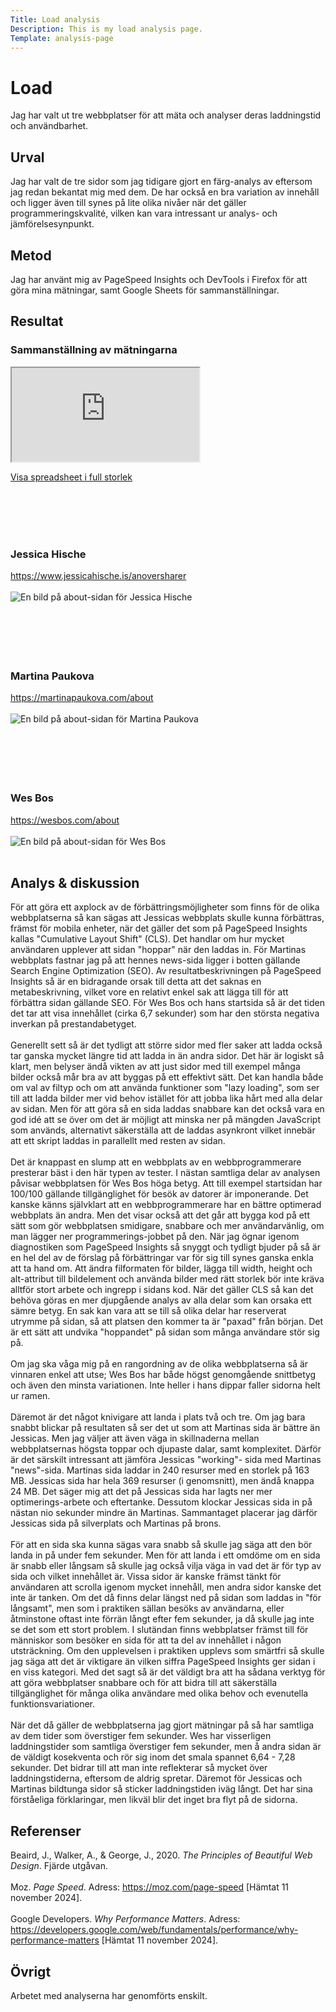 ```yaml
---
Title: Load analysis
Description: This is my load analysis page.
Template: analysis-page
---
```


# Load

Jag har valt ut tre webbplatser för att mäta och analyser deras laddningstid och användbarhet.

Urval
-----------------------

Jag har valt de tre sidor som jag tidigare gjort en färg-analys av eftersom jag redan bekantat mig med dem. De har också en bra variation av innehåll och ligger även till synes på lite olika nivåer när det gäller programmeringskvalité, vilken kan vara intressant ur analys- och jämförelsesynpunkt.

Metod
-----------------------

Jag har använt mig av PageSpeed Insights och DevTools i Firefox för att göra mina mätningar, samt Google Sheets för sammanställningar.

Resultat
-----------------------

### Sammanställning av mätningarna

<iframe class="spreadsheet" title="Spreadsheet" src="https://docs.google.com/spreadsheets/d/e/2PACX-1vR1F31izdv2amH8pCC3MtwQLVzg2ks4-WO6RjC4fcmEhExDy7b11MieJDCRJlDTknF76bb-Tlm1EGe6/pubhtml?widget=true&amp;headers=false"></iframe>
<p><a href="https://docs.google.com/spreadsheets/d/e/2PACX-1vR1F31izdv2amH8pCC3MtwQLVzg2ks4-WO6RjC4fcmEhExDy7b11MieJDCRJlDTknF76bb-Tlm1EGe6/pubhtml?widget=true&amp;headers=false" target="_blank">Visa spreadsheet i full storlek</a></p>
<br><br>
<br><br>


### Jessica Hische

https://www.jessicahische.is/anoversharer
<br><br>
![En bild på about-sidan för Jessica Hische](../assets/img/jessica_hische.png)
<br><br>
<br><br>
<br><br>

### Martina Paukova

https://martinapaukova.com/about
<br><br>
![En bild på about-sidan för Martina Paukova](../assets/img/martina_paukova.png)
<br><br>
<br><br>
<br><br>

### Wes Bos

https://wesbos.com/about
<br><br>
![En bild på about-sidan för Wes Bos](../assets/img/wes_bos.png)
<br><br>

Analys & diskussion
-----------------------

För att göra ett axplock av de förbättringsmöjligheter som finns för de olika webbplatserna så kan sägas att Jessicas webbplats skulle kunna förbättras, främst för mobila enheter, när det gäller det som på PageSpeed Insights kallas "Cumulative Layout Shift" (CLS). Det handlar om hur mycket användaren upplever att sidan "hoppar" när den laddas in. För Martinas webbplats fastnar jag på att hennes news-sida ligger i botten gällande Search Engine Optimization (SEO). Av resultatbeskrivningen på PageSpeed Insights så är en bidragande orsak till detta att det saknas en metabeskrivning, vilket vore en relativt enkel sak att lägga till för att förbättra sidan gällande SEO. För Wes Bos och hans startsida så är det tiden det tar att visa innehållet (cirka 6,7 sekunder) som har den största negativa inverkan på prestandabetyget.
<br><br>
Generellt sett så är det tydligt att större sidor med fler saker att ladda också tar ganska mycket längre tid att ladda in än andra sidor. Det här är logiskt så klart, men belyser ändå vikten av att just sidor med till exempel många bilder också mår bra av att byggas på ett effektivt sätt. Det kan handla både om val av filtyp och om att använda funktioner som "lazy loading", som ser till att ladda bilder mer vid behov istället för att jobba lika hårt med alla delar av sidan. Men för att göra så en sida laddas snabbare kan det också vara en god idé att se över om det är möjligt att minska ner på mängden JavaScript som används, alternativt säkerställa att de laddas asynkront vilket innebär att ett skript laddas in parallellt med resten av sidan.
<br><br>
Det är knappast en slump att en webbplats av en webbprogrammerare presterar bäst i den här typen av tester. I nästan samtliga delar av analysen påvisar webbplatsen för Wes Bos höga betyg. Att till exempel startsidan har 100/100 gällande tillgänglighet för besök av datorer är imponerande. Det kanske känns självklart att en webbprogrammerare har en bättre optimerad webbplats än andra. Men det visar också att det går att bygga kod på ett sätt som gör webbplatsen smidigare, snabbare och mer användarvänlig, om man lägger ner programmerings-jobbet på den. När jag ögnar igenom diagnostiken som PageSpeed Insights så snyggt och tydligt bjuder på så är en hel del av de förslag på förbättringar var för sig till synes ganska enkla att ta hand om. Att ändra filformaten för bilder, lägga till width, height och alt-attribut till bildelement och använda bilder med rätt storlek bör inte kräva alltför stort arbete och ingrepp i sidans kod. När det gäller CLS så kan det behöva göras en mer djupgående analys av alla delar som kan orsaka ett sämre betyg. En sak kan vara att se till så olika delar har reserverat utrymme på sidan, så att platsen den kommer ta är "paxad" från början. Det är ett sätt att undvika "hoppandet" på sidan som många användare stör sig på.
<br><br>
Om jag ska våga mig på en rangordning av de olika webbplatserna så är vinnaren enkel att utse; Wes Bos har både högst genomgående snittbetyg och även den minsta variationen. Inte heller i hans dippar faller sidorna helt ur ramen.
<br><br>
Däremot är det något knivigare att landa i plats två och tre. Om jag bara snabbt blickar på resultaten så ser det ut som att Martinas sida är bättre än Jessicas. Men jag väljer att även väga in skillnaderna mellan webbplatsernas högsta toppar och djupaste dalar, samt komplexitet. Därför är det särskilt intressant att jämföra Jessicas "working"- sida med Martinas "news"-sida. Martinas sida laddar in 240 resurser med en storlek på 163 MB. Jessicas sida har hela 369 resurser (i genomsnitt), men ändå knappa 24 MB. Det säger mig att det på Jessicas sida har lagts ner mer optimerings-arbete och eftertanke. Dessutom klockar Jessicas sida in på nästan nio sekunder mindre än Martinas. Sammantaget placerar jag därför Jessicas sida på silverplats och Martinas på brons.
<br><br>
För att en sida ska kunna sägas vara snabb så skulle jag säga att den bör landa in på under fem sekunder. Men för att landa i ett omdöme om en sida är snabb eller långsam så skulle jag också vilja väga in vad det är för typ av sida och vilket innehållet är. Vissa sidor är kanske främst tänkt för användaren att scrolla igenom mycket innehåll, men andra sidor kanske det inte är tanken. Om det då finns delar längst ned på sidan som laddas in "för långsamt", men som i praktiken sällan besöks av användarna, eller åtminstone oftast inte förrän långt efter fem sekunder, ja då skulle jag inte se det som ett stort problem. I slutändan finns webbplatser främst till för människor som besöker en sida för att ta del av innehållet i någon utsträckning. Om den upplevelsen i praktiken upplevs som smärtfri så skulle jag säga att det är viktigare än vilken siffra PageSpeed Insights ger sidan i en viss kategori. Med det sagt så är det väldigt bra att ha sådana verktyg för att göra webbplatser snabbare och för att bidra till att säkerställa tillgänglighet för många olika användare med olika behov och evenutella funktionsvariationer.
<br><br>
När det då gäller de webbplatserna jag gjort mätningar på så har samtliga av dem tider som överstiger fem sekunder. Wes har visserligen laddningstider som samtliga överstiger fem sekunder, men å andra sidan är de väldigt kosekventa och rör sig inom det smala spannet 6,64 - 7,28 sekunder. Det bidrar till att man inte reflekterar så mycket över laddningstiderna, eftersom de aldrig spretar. Däremot för Jessicas och Martinas bildtunga sidor så sticker laddningstiden iväg långt. Det har sina förståeliga förklaringar, men likväl blir det inget bra flyt på de sidorna.


Referenser
-----------------------

Beaird, J., Walker, A., & George, J., 2020. *The Principles of Beautiful Web Design*. Fjärde utgåvan.
<br><br>
Moz. *Page Speed*. Adress: https://moz.com/page-speed [Hämtat 11 november 2024].
<br><br>
Google Developers. *Why Performance Matters*. Adress: https://developers.google.com/web/fundamentals/performance/why-performance-matters [Hämtat 11 november 2024].

Övrigt
-----------------------

Arbetet med analyserna har genomförts enskilt.
<br><br>